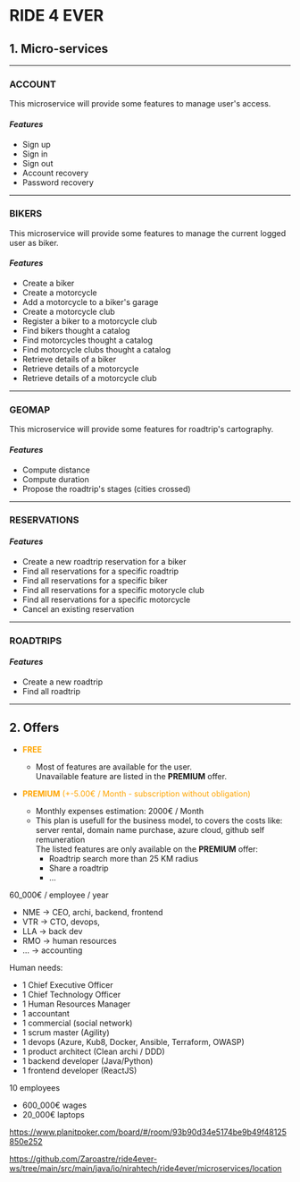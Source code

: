 # **RIDE 4 EVER**

## **1. Micro-services**

-----

### **ACCOUNT**
This microservice will provide some features to manage user's access.

#### ***Features***
  - Sign up
  - Sign in
  - Sign out
  - Account recovery
  - Password recovery

-----

### **BIKERS**
This microservice will provide some features to manage the current logged user as biker.

#### ***Features***
  - Create a biker
  - Create a motorcycle
  - Add a motorcycle to a biker's garage
  - Create a motorcycle club
  - Register a biker to a motorcycle club
  - Find bikers thought a catalog
  - Find motorcycles thought a catalog
  - Find motorcycle clubs thought a catalog
  - Retrieve details of a biker
  - Retrieve details of a motorcycle
  - Retrieve details of a motorcycle club

-----

### **GEOMAP**
This microservice will provide some features for roadtrip's cartography.

#### ***Features***
  - Compute distance
  - Compute duration
  - Propose the roadtrip's stages (cities crossed)

-----

### **RESERVATIONS**

#### ***Features***
  - Create a new roadtrip reservation for a biker
  - Find all reservations for a specific roadtrip
  - Find all reservations for a specific biker
  - Find all reservations for a specific motorycle club
  - Find all reservations for a specific motorcycle
  - Cancel an existing reservation

-----

### **ROADTRIPS**

#### ***Features***
  - Create a new roadtrip
  - Find all roadtrip

-----

## **2. Offers**

- <span style="color:orange">**FREE**</span>
  +  Most of features are available for the user. <br/>Unavailable feature are listed in the **PREMIUM** offer.

- <span style="color:orange">**PREMIUM** (+-5.00€ / Month - subscription without obligation)</span>
  + Monthly expenses estimation: 2000€ / Month
  + This plan is usefull for the business model, to covers the costs like: server rental, domain name purchase, azure cloud, github self remuneration <br/>The listed features are only available on the **PREMIUM** offer:
    -  Roadtrip search more than 25 KM radius
    -  Share a roadtrip
    -  ...


60_000€ / employee / year

- NME -> CEO, archi, backend, frontend
- VTR -> CTO, devops, 
- LLA -> back dev
- RMO -> human resources
- ... -> accounting

Human needs:
- 1 Chief Executive Officer
- 1 Chief Technology Officer
- 1 Human Resources Manager
- 1 accountant
- 1 commercial (social network)
- 1 scrum master (Agility)
- 1 devops (Azure, Kub8, Docker, Ansible, Terraform, OWASP)
- 1 product architect (Clean archi / DDD)
- 1 backend developer (Java/Python)
- 1 frontend developer (ReactJS)

10 employees

- 600_000€ wages
- 20_000€ laptops

https://www.planitpoker.com/board/#/room/93b90d34e5174be9b49f48125850e252

https://github.com/Zaroastre/ride4ever-ws/tree/main/src/main/java/io/nirahtech/ride4ever/microservices/location